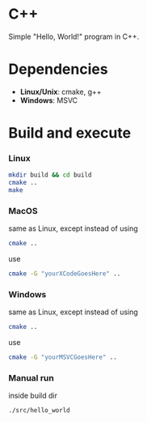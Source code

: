# C++
Simple "Hello, World!" program in C++.

# Dependencies
- **Linux/Unix**: cmake, g++ 
- **Windows**: MSVC

# Build and execute
### Linux
```sh
mkdir build && cd build
cmake ..
make
```

### MacOS
same as Linux, except instead of using 
```sh
cmake ..
```
use 

```sh
cmake -G "yourXCodeGoesHere" ..
```

### Windows
same as Linux, except instead of using
```sh
cmake ..
```
use

```sh
cmake -G "yourMSVCGoesHere" ..
```

### Manual run
inside build dir
```console
./src/hello_world
```
